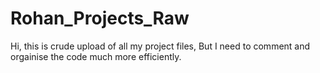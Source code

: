# Rohan_Projects_Raw

Hi, this is crude upload of all my project files, But I need to comment and orgainise the code much more efficiently.
